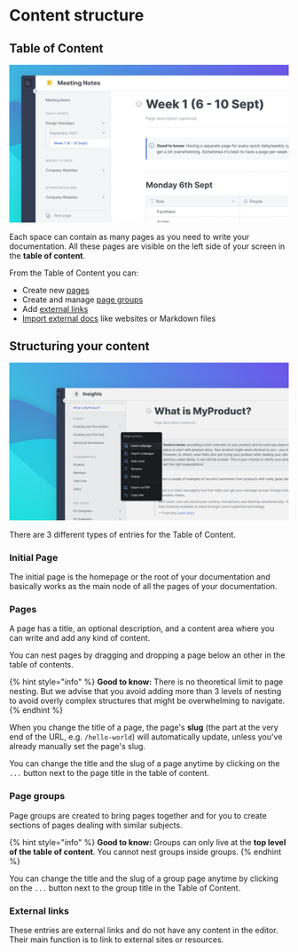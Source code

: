 # Content structure

## Table of Content

![](../.gitbook/assets/ToC.png)

Each space can contain as many pages as you need to write your documentation. All these pages are visible on the left side of your screen in the **table of content**.

From the Table of Content you can:

* Create new [pages](content-structure.md#pages)
* Create and manage [page groups](content-structure.md#groups)
* Add [external links](content-structure.md#external-links)
* [Import external docs](../features/import.md) like websites or Markdown files

## Structuring your content

![](<../.gitbook/assets/Page Menu.png>)

There are 3 different types of entries for the Table of Content.

### Initial Page <a href="initial-page" id="initial-page"></a>

The initial page is the homepage or the root of your documentation and basically works as the main node of all the pages of your documentation.

### Pages

A page has a title, an optional description, and a content area where you can write and add any kind of content.‌

You can nest pages by dragging and dropping a page below an other in the table of contents.

{% hint style="info" %}
**Good to know:** There is no theoretical limit to page nesting. But we advise that you avoid adding more than 3 levels of nesting to avoid overly complex structures that might be overwhelming to navigate.
{% endhint %}

When you change the title of a page, the page's **slug** (the part at the very end of the URL, e.g. `/hello-world`) will automatically update, unless you've already manually set the page's slug.

You can change the title and the slug of a page anytime by clicking on the `...` button next to the page title in the table of content.

### Page groups <a href="groups" id="groups"></a>

Page groups are created to bring pages together and for you to create sections of pages dealing with similar subjects.

{% hint style="info" %}
**Good to know:** Groups can only live at the **top level of the table of content**. You cannot nest groups inside groups.
{% endhint %}

You can change the title and the slug of a group page anytime by clicking on the `...` button next to the group title in the Table of Content.

### External links <a href="external-links" id="external-links"></a>

These entries are external links and do not have any content in the editor. Their main function is to link to external sites or resources.
